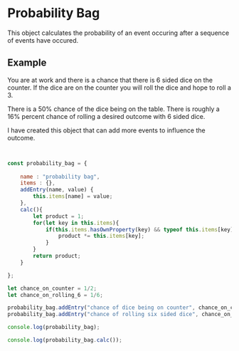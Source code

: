 # Probability Bag

This object calculates the probability of an event occuring after a sequence of events have occured.

## Example

You are at work and there is a chance that there is 6 sided dice on the counter.
If the dice are on the counter you will roll the dice and hope to roll a 3.

There is a 50% chance of the dice being on the table.
There is roughly a 16% percent chance of rolling a desired outcome with 6 sided dice.

I have created this object that can add more events to influence the outcome.

```js


const probability_bag = {
    
    name : "probability bag",
    items : {},
    addEntry(name, value) {
        this.items[name] = value;
    },
    calc(){
        let product = 1;
        for(let key in this.items){
            if(this.items.hasOwnProperty(key) && typeof this.items[key] === 'number'){
                product *= this.items[key];
            }
        }
        return product;
    }

};

let chance_on_counter = 1/2;
let chance_on_rolling_6 = 1/6;

probability_bag.addEntry("chance of dice being on counter", chance_on_counter);
probability_bag.addEntry("chance of rolling six sided dice", chance_on_rolling_6);

console.log(probability_bag);

console.log(probability_bag.calc());

```